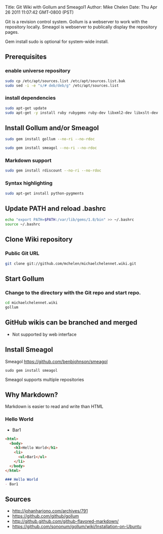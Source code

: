 Title: Git Wiki with Gollum and Smeagol1
Author: Mike Chelen
Date: Thu Apr 26 2011 11:07:42 GMT-0800 (PST)

Git is a revision control system. Gollum is a webserver to work with the repository locally. Smeagol is webserver to publically display the repository pages.



Gem install sudo is optional for system-wide install.


## Prerequisites
### enable universe repository
```bash
sudo cp /etc/apt/sources.list /etc/apt/sources.list.bak
sudo sed -i -e "s/# deb/deb/g" /etc/apt/sources.list
```
### install dependencies
```bash
sudo apt-get update
sudo apt-get -y install ruby rubygems ruby-dev libxml2-dev libxslt-dev
```

## Install Gollum and/or Smeagol
```bash
sudo gem install gollum --no-ri --no-rdoc

sudo gem install smeagol --no-ri --no-rdoc
```

### Markdown support
```bash
sudo gem install rdiscount --no-ri --no-rdoc
```

### Syntax highlighting
```bash
sudo apt-get install python-pygments
```

## Update PATH and reload .bashrc
```bash
echo "export PATH=$PATH:/var/lib/gems/1.8/bin" >> ~/.bashrc
source ~/.bashrc
```

## Clone Wiki repository
### Public Git URL
```bash
git clone git://github.com/mchelen/michaelchelennet.wiki.git
```


## Start Gollum
### Change to the directory with the Git repo and start repo.
```bash
cd michaelchelennet.wiki
gollum
```




## GitHub wikis can be branched and merged
 - Not supported by web interface






## Install Smeagol
Smeagol
https://github.com/benbjohnson/smeagol
```
sudo gem install smeagol
```

Smeagol supports multiple repositories


## Why Markdown?
Markdown is easier to read and write than HTML


### Hello World
- Bar1

```html
<html>
  <body>
    <h3>Hello World</h1>
    <li>
      <ul>Bar1</ul>
    </li>
  </body>
</html>
```

```markdown
### Hello World
- Bar1
```


## Sources

- http://johanharjono.com/archives/791
- https://github.com/github/gollum
- http://github.github.com/github-flavored-markdown/
- https://github.com/sononum/gollum/wiki/Installation-on-Ubuntu
